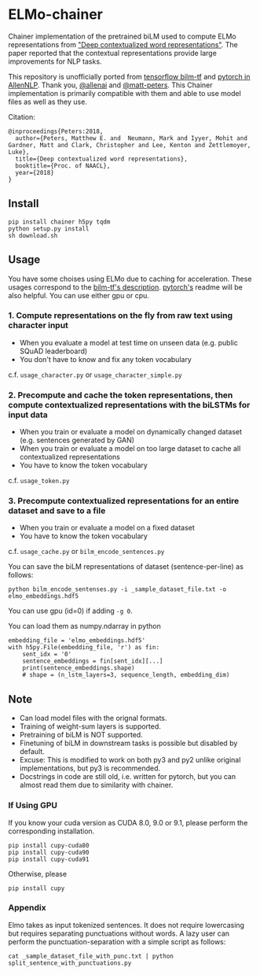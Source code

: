 # ELMo-chainer

Chainer implementation of the pretrained biLM used to compute ELMo representations from ["Deep contextualized word representations"](http://arxiv.org/abs/1802.05365).
The paper reported that the contextual representations provide large improvements for NLP tasks.

This repository is unofficially ported from [tensorflow bilm-tf](https://github.com/allenai/bilm-tf) and [pytorch in AllenNLP](https://github.com/allenai/allennlp/blob/master/tutorials/how_to/elmo.md). Thank you, [@allenai](https://github.com/allenai) and [@matt-peters](https://github.com/matt-peters).
This Chainer implementation is primarily compatible with them and able to use model files as well as they use.

Citation:

```
@inproceedings{Peters:2018,
  author={Peters, Matthew E. and  Neumann, Mark and Iyyer, Mohit and Gardner, Matt and Clark, Christopher and Lee, Kenton and Zettlemoyer, Luke},
  title={Deep contextualized word representations},
  booktitle={Proc. of NAACL},
  year={2018}
}
```

## Install

```
pip install chainer h5py tqdm
python setup.py install
sh download.sh
```


## Usage

You have some choises using ELMo due to caching for acceleration. These usages correspond to the [bilm-tf's description](https://github.com/allenai/bilm-tf#using-pre-trained-models). [pytorch's](https://github.com/allenai/allennlp/blob/master/tutorials/how_to/elmo.md) readme will be also helpful.
You can use either gpu or cpu.

### 1. Compute representations on the fly from raw text using character input

- When you evaluate a model at test time on unseen data (e.g. public SQuAD leaderboard)
- You don't have to know and fix any token vocabulary

c.f. `usage_character.py` or `usage_character_simple.py`

### 2. Precompute and cache the token representations, then compute contextualized representations with the biLSTMs for input data

- When you train or evaluate a model on dynamically changed dataset (e.g. sentences generated by GAN)
- When you train or evaluate a model on too large dataset to cache all contextualized representations
- You have to know the token vocabulary

c.f. `usage_token.py`

### 3. Precompute contextualized representations for an entire dataset and save to a file

- When you train or evaluate a model on a fixed dataset
- You have to know the token vocabulary

c.f. `usage_cache.py` or `bilm_encode_sentences.py`

You can save the biLM representations of dataset (sentence-per-line) as follows:

```
python bilm_encode_sentenses.py -i _sample_dataset_file.txt -o elmo_embeddings.hdf5
```

You can use gpu (id=0) if adding `-g 0`.


You can load them as numpy.ndarray in python

```
embedding_file = 'elmo_embeddings.hdf5'
with h5py.File(embedding_file, 'r') as fin:
    sent_idx = '0'
    sentence_embeddings = fin[sent_idx][...]
    print(sentence_embeddings.shape)
    # shape = (n_lstm_layers=3, sequence_length, embedding_dim)
```


## Note

- Can load model files with the orignal formats.
- Training of weight-sum layers is supported.
- Pretraining of biLM is NOT supported.
- Finetuning of biLM in downstream tasks is possible but disabled by default.
- Excuse: This is modified to work on both py3 and py2 unlike original implementations, but py3 is recommended.
- Docstrings in code are still old, i.e. written for pytorch, but you can almost read them due to similarity with chainer.


### If Using GPU

If you know your cuda version as CUDA 8.0, 9.0 or 9.1, please perform the corresponding installation.

```
pip install cupy-cuda80
pip install cupy-cuda90
pip install cupy-cuda91
```

Otherwise, please

```
pip install cupy
```

### Appendix

Elmo takes as input tokenized sentences.
It does not require lowercasing but requires separating punctuations without words.
A lazy user can perform the punctuation-separation with a simple script as follows:

```
cat _sample_dataset_file_with_punc.txt | python split_sentence_with_punctuations.py
```
